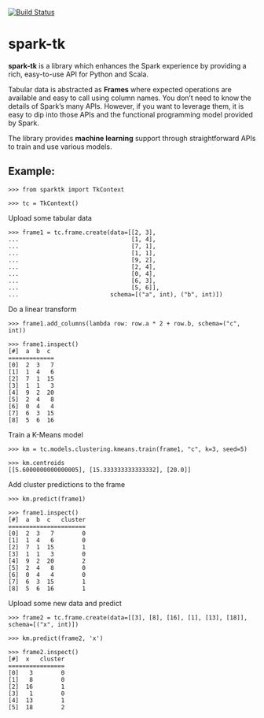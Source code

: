 [![Build Status](https://travis-ci.org/trustedanalytics/spark-tk.svg?branch=master)](https://travis-ci.org/trustedanalytics/spark-tk)


# spark-tk

**spark-tk** is a library which enhances the Spark experience by providing a rich, easy-to-use API for Python and
Scala.

Tabular data is abstracted as **Frames** where expected operations are available and easy to call using column names.
You don’t need to know the details of Spark’s many APIs.  However, if you want to leverage them, it is easy to dip 
into those APIs and the functional programming model provided by Spark.

The library provides **machine learning** support through straightforward APIs to train and use various models.

## Example:

[//]:# "<skip>"

    >>> from sparktk import TkContext
    
    >>> tc = TkContext()
    
[//]:# "</skip>"

Upload some tabular data
    
    >>> frame1 = tc.frame.create(data=[[2, 3],
    ...                                [1, 4],
    ...                                [7, 1],
    ...                                [1, 1],
    ...                                [9, 2],
    ...                                [2, 4],
    ...                                [0, 4],
    ...                                [6, 3],
    ...                                [5, 6]],
    ...                          schema=[("a", int), ("b", int)])
    
    
Do a linear transform
    
    >>> frame1.add_columns(lambda row: row.a * 2 + row.b, schema=("c", int))
    
    >>> frame1.inspect()
    [#]  a  b  c
    =============
    [0]  2  3   7
    [1]  1  4   6
    [2]  7  1  15
    [3]  1  1   3
    [4]  9  2  20
    [5]  2  4   8
    [6]  0  4   4
    [7]  6  3  15
    [8]  5  6  16

Train a K-Means model

    >>> km = tc.models.clustering.kmeans.train(frame1, "c", k=3, seed=5)
  
    >>> km.centroids
    [[5.6000000000000005], [15.333333333333332], [20.0]]

Add cluster predictions to the frame

    >>> km.predict(frame1)

    >>> frame1.inspect()
    [#]  a  b  c   cluster
    ======================
    [0]  2  3   7        0
    [1]  1  4   6        0
    [2]  7  1  15        1
    [3]  1  1   3        0
    [4]  9  2  20        2
    [5]  2  4   8        0
    [6]  0  4   4        0
    [7]  6  3  15        1
    [8]  5  6  16        1

Upload some new data and predict

    >>> frame2 = tc.frame.create(data=[[3], [8], [16], [1], [13], [18]], schema=[("x", int)])

    >>> km.predict(frame2, 'x')

    >>> frame2.inspect()
    [#]  x   cluster
    ================
    [0]   3        0
    [1]   8        0
    [2]  16        1
    [3]   1        0
    [4]  13        1
    [5]  18        2

